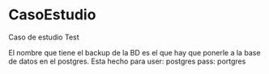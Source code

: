 # CasoEstudio
Caso de estudio Test

El nombre que tiene el backup de la BD es el que hay que ponerle a la base de datos en el postgres. Esta hecho para user: postgres pass: portgres

